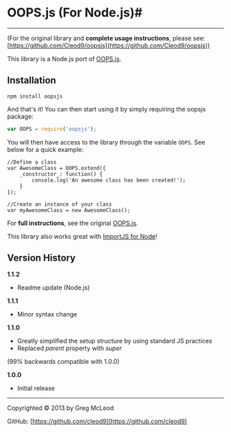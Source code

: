 # OOPS.js (For Node.js)#

----------

(For the original library and **complete usage instructions**, please see: [https://github.com/Cleod9/oopsjs](https://github.com/Cleod9/oopsjs))

This library is a Node.js port of [OOPS.js](https://github.com/Cleod9/oopsjs).

## Installation ##

```
npm install oopsjs
```

And that's it! You can then start using it by simply requiring the oopsjs package:

```javascript
var OOPS = require('oopsjs');
```

You will then have access to the library through the variable `OOPS`. See below for a quick example:

```
//Define a class
var AwesomeClass = OOPS.extend({
	_constructor_: function() {
		console.log('An awesome class has been created!');
	}
});

//Create an instance of your class
var myAwesomeClass = new AwesomeClass();
```

For **full instructions**, see the original [OOPS.js](https://github.com/Cleod9/oopsjs).

This library also works great with [ImportJS for Node](https://github.com/Cleod9/node-importjs)!

## Version History ##

**1.1.2**

- Readme update (Node.js)
 
**1.1.1**

- Minor syntax change

**1.1.0**

- Greatly simplified the setup structure by using standard JS practices
- Replaced _parent_ property with _super_

(99% backwards compatible with 1.0.0)


**1.0.0**

- Initial release

----------

Copyrighted © 2013 by Greg McLeod

GitHub: [https://github.com/cleod9](https://github.com/cleod9)